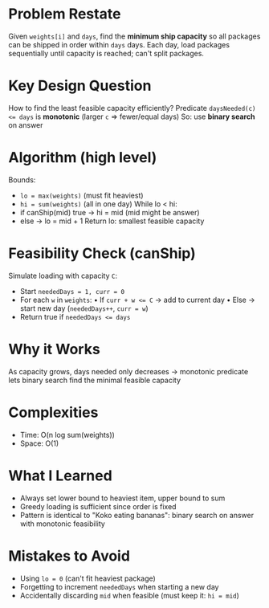 # Problem Restate
Given `weights[i]` and `days`, find the **minimum ship capacity** so all packages can be shipped in order within `days` days.
Each day, load packages sequentially until capacity is reached; can't split packages.

# Key Design Question
How to find the least feasible capacity efficiently?
Predicate `daysNeeded(c) <= days` is **monotonic** (larger `c` => fewer/equal days)
So: use **binary search** on answer


# Algorithm (high level)
Bounds:
- `lo = max(weights)` (must fit heaviest)
- `hi = sum(weights)` (all in one day)
While lo < hi:
- if canShip(mid) true -> hi = mid (mid might be answer)
- else -> lo = mid + 1
Return lo: smallest feasible capacity

# Feasibility Check (canShip)
Simulate loading with capacity `C`:
- Start `neededDays = 1, curr = 0`
- For each `w` in `weights`:
  • If `curr + w <= C` -> add to current day
  • Else -> start new day (`neededDays++`, `curr = w`)
- Return true if `neededDays <= days`

# Why it Works
As capacity grows, days needed only decreases -> monotonic predicate lets binary search find the minimal feasible capacity

# Complexities
- Time: O(n log sum(weights))
- Space: O(1)

# What I Learned
- Always set lower bound to heaviest item, upper bound to sum
- Greedy loading is sufficient since order is fixed
- Pattern is identical to "Koko eating bananas": binary search on answer with monotonic feasibility

# Mistakes to Avoid
- Using `lo = 0` (can't fit heaviest package)
- Forgetting to increment `neededDays` when starting a new day
- Accidentally discarding `mid` when feasible (must keep it: `hi = mid`)
